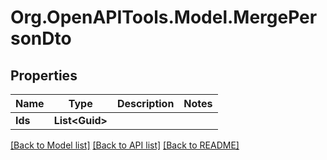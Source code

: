 # Org.OpenAPITools.Model.MergePersonDto

## Properties

Name | Type | Description | Notes
------------ | ------------- | ------------- | -------------
**Ids** | **List&lt;Guid&gt;** |  | 

[[Back to Model list]](../../README.md#documentation-for-models) [[Back to API list]](../../README.md#documentation-for-api-endpoints) [[Back to README]](../../README.md)

